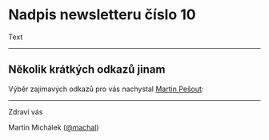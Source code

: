 # Nadpis newsletteru číslo 10

Text

---

## Několik krátkých odkazů jinam

Výběr zajímavých odkazů pro vás nachystal [Martin Pešout](http://www.twitter.com/martinpesout):



---

Zdraví vás

Martin Michálek ([@machal](http://www.twitter.com/machal))
